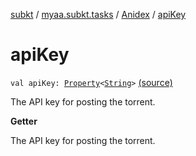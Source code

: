 [subkt](../../index.md) / [myaa.subkt.tasks](../index.md) / [Anidex](index.md) / [apiKey](./api-key.md)

# apiKey

`val apiKey: `[`Property`](https://docs.gradle.org/current/javadoc/org/gradle/api/provider/Property.html)`<`[`String`](https://kotlinlang.org/api/latest/jvm/stdlib/kotlin/-string/index.html)`>` [(source)](https://github.com/Myaamori/SubKt/blob/0.1.19/src/main/kotlin/myaa/subkt/tasks/tasks.kt#L1141)

The API key for posting the torrent.

**Getter**

The API key for posting the torrent.

